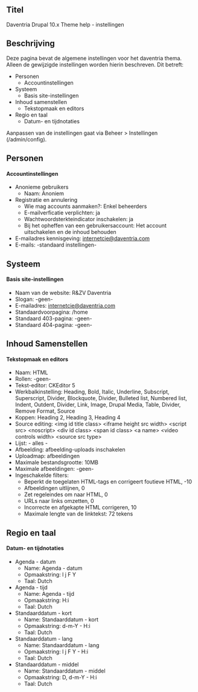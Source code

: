 ## Titel

Daventria Drupal 10.x Theme help - instellingen

## Beschrijving

Deze pagina bevat de algemene instellingen voor het daventria thema. Alleen de gewijzigde instellingen worden hierin beschreven. Dit betreft:

- Personen
  - Accountinstellingen
- Systeem
  - Basis site-instellingen
- Inhoud samenstellen
  - Tekstopmaak en editors
- Regio en taal
  - Datum- en tijdnotaties

Aanpassen van de instellingen gaat via Beheer > Instellingen (/admin/config).

## Personen

#### Accountinstellingen

- Anonieme gebruikers
  - Naam: Anoniem
- Registratie en annulering
  - Wie mag accounts aanmaken?: Enkel beheerders
  - E-mailverficatie verplichten: ja
  - Wachtwoordsterkteindicator inschakelen: ja
  - Bij het opheffen van een gebruikersaccount: Het account uitschakelen en de inhoud behouden
- E-mailadres kennisgeving: internetcie@daventria.com
- E-mails: -standaard instellingen-

## Systeem

#### Basis site-instellingen

- Naam van de website: R&ZV Daventria
- Slogan: -geen-
- E-mailadres: internetcie@daventria.com
- Standaardvoorpagina: /home
- Standaard 403-pagina: -geen-
- Standaard 404-pagina: -geen-

## Inhoud Samenstellen

#### Tekstopmaak en editors

- Naam: HTML
- Rollen: -geen-
- Tekst-editor: CKEditor 5
- Werkbalkinstelling: Heading, Bold, Italic, Underline, Subscript, Superscript, Divider, Blockquote, Divider,  Bulleted list, Numbered list, Indent, Outdent, Divider, Link, Image, Drupal Media, Table, Divider, Remove Format, Source
- Koppen: Heading 2, Heading 3, Heading 4
- Source editing: \<img id title class\> \<iframe height src width\> \<script src\> \<noscript\> \<div id class\> \<span id class\> \<a name\> \<video controls width\> \<source src type\>
- Lijst: - alles -
- Afbeelding: afbeelding-uploads inschakelen
- Uploadmap: afbeeldingen
- Maximale bestandsgrootte: 10MB
- Maximale afbeeldingen: -geen-
- Ingeschakelde filters:
  - Beperkt de toegelaten HTML-tags en corrigeert foutieve HTML, -10
  - Afbeeldingen uitlijnen, 0
  - Zet regeleindes om naar HTML, 0
  - URLs naar links omzetten, 0
  - Incorrecte en afgekapte HTML corrigeren, 10
  - Maximale lengte van de linktekst: 72 tekens

## Regio en taal

#### Datum- en tijdnotaties

- Agenda - datum
  - Name: Agenda - datum
  - Opmaakstring: l j F Y
  - Taal: Dutch
- Agenda - tijd
  - Name: Agenda - tijd
  - Opmaakstring: H:i
  - Taal: Dutch
- Standaarddatum - kort
  - Name: Standaarddatum - kort
  - Opmaakstring: d-m-Y - H:i
  - Taal: Dutch
- Standaarddatum - lang
  - Name: Standaarddatum - lang
  - Opmaakstring: l j F Y - H:i
  - Taal: Dutch
- Standaarddatum - middel
  - Name: Standaarddatum - middel
  - Opmaakstring: D, d-m-Y - H:i
  - Taal: Dutch
